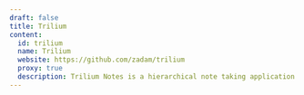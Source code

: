 ```yaml
---
draft: false
title: Trilium
content:
  id: trilium
  name: Trilium
  website: https://github.com/zadam/trilium
  proxy: true
  description: Trilium Notes is a hierarchical note taking application with focus on building large personal knowledge bases.
---
```

